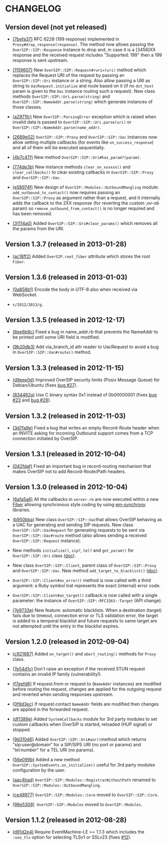 CHANGELOG
=========


Version devel (not yet released)
--------------------------------------

- [(7befa37)](https://github.com/versatica/OverSIP/commit/7befa378d535bb5822dc7260516eaae8158fb9f6) RFC 6228 (199 response) implemented in `Proxy#drop_response(response)`. The method now allows passing the `OverSIP::SIP::Response` instance to drop and, in case it is a [3456]XX response and the received request includes "Supported: 199" then a 199 response is sent upstream.

- [(1159607)](https://github.com/versatica/OverSIP/commit/1159607ef524c8bba012fb19f60153d52b7d23f3) New `OverSIP::SIP::Request#ruri=(uri)` method which replaces the Request URI of the request by passing an `OverSIP::SIP::Uri` instance or a string. Also allow passing a URI as string to `UacRequest.initialize` and route based on it (if no `dst_host` param is given to the `Uac` instance routing such a request). New class methods `OverSIP::SIP::Uri.parse(string)` and `OverSIP::SIP::NameAddr.parse(string)` which generate instances of those classes.

- [(a2971fc)](https://github.com/versatica/OverSIP/commit/a2971fcc5c2e4fd4ed816d555b59442a64d22c33) New `OverSIP::ParsingError` exception which is raised when invalid data is passed to `OverSIP::SIP::Uri.parse(uri)` or `OverSIP::SIP::NameAddr.parse(name_addr)`.

- [(2689e02)](https://github.com/versatica/OverSIP/commit/2689e02d4358daf12eac76264a0e2cac96fcb665) `OverSIP::SIP::Proxy` and `OverSIP::SIP::Uac` instances now allow setting multiple callbacks (for events like `on_success_response`) and all of them will be executed sequentially.

- [(4b7c47f)](https://github.com/versatica/OverSIP/commit/4b7c47fd27e5186c71541952a1bb28af35cfcaa5) New method `OverSIP::SIP::Uri#has_param?(param)`.

- [(774de3b)](https://github.com/versatica/OverSIP/commit/774de3b537fb6afdc71adb1047184cf0785c495c) New instance methods `clear_on_xxxxxx()` and `clear_callbacks()` to clear existing callbacks in `OverSIP::SIP::Proxy` and `OverSIP::SIP::Uac`.

- [(e58974f)](https://github.com/versatica/OverSIP/commit/e58974feea8cd7962ea3efa8d8476f4bd54e52f9) New design of `OverSIP::Modules::OutboundMangling` module: `add_outbound_to_contact()` now requires passing an `OverSIP::SIP::Proxy` as argument rather than a request, and it internally adds the callback to the 2XX response (for reverting the custom ;ov-ob param) so `remove_outbound_from_contact()` is no longer required and has been removed.

- [(31114a0)](https://github.com/versatica/OverSIP/commit/31114a091c9649574af0710f23e459f0bd488757) Added `OverSIP::SIP::Uri#clear_params()` which removes all the params from the URI.


Version 1.3.7 (released in 2013-01-28)
--------------------------------------

- [(ac18ff2)](https://github.com/versatica/OverSIP/commit/ac18ff28e2eaebfd9b3b0f69893e84adb5be04fb) Added `OverSIP.root_fiber` attribute which stores the root `Fiber`.


Version 1.3.6 (released in 2013-01-03)
--------------------------------------

- [(0a858b1)](https://github.com/versatica/OverSIP/commit/0a858b11bb1351b85690f8a5aabbf7d467ed8792) Encode the body in UTF-8 also when received via WebSocket.

- `s/2012/2013/g`.


Version 1.3.5 (released in 2012-12-17)
--------------------------------------

- [(6ee6b8c)](https://github.com/versatica/OverSIP/commit/6ee6b8c808e24ad9680291e67ff85ca30889cb2f) Fixed a bug in name_addr.rb that prevents the NameAddr to be printed until some URI field is modified.

- [(9b20db3)](https://github.com/versatica/OverSIP/commit/9b20db392711e89ae3971945bcd2916df18f3907) Add via_branch_id attr reader to UacRequest to avoid a bug in `OverSIP::SIP::Uac#route()` method.



Version 1.3.3 (released in 2012-11-15)
--------------------------------------

- [(d9eee0d)](https://github.com/versatica/OverSIP/commit/d9eee0dbe0f7e0b9a9d8527ca9c57dc67cda0a8c) Improved OverSIP security limits (Posix Message Queue) for Debian/Ubuntu (fixes [bug #27](https://github.com/versatica/OverSIP/issues/27)).

- [(834462a)](https://github.com/versatica/OverSIP/commit/834462ab8481dd9855c501fe52247a28f3700bef) Use C binary syntax 0x1 instead of 0b00000001 (fixes [bug #23](https://github.com/versatica/OverSIP/issues/23) and [bug #29](https://github.com/versatica/OverSIP/issues/29)).



Version 1.3.2 (released in 2012-11-03)
--------------------------------------

- [(3d7fa9e)](https://github.com/versatica/OverSIP/commit/3d7fa9e4440968b7c13fe4c65b764ed71d084ec8) Fixed a bug that writes an empty Record-Route header when an INVITE asking for incoming Outbound support comes from a TCP connection initiated by OverSIP.


Version 1.3.1 (released in 2012-10-04)
--------------------------------------

- [(042fdaf)](https://github.com/versatica/OverSIP/commit/042fdaf17bfeddf22ffa80637b0e0fb387a77bff) Fixed an important bug in record-routing mechanism that makes OverSIP not to add Record-Route/Path headers.


Version 1.3.0 (released in 2012-10-04)
--------------------------------------

- [(6afa5a6)](https://github.com/versatica/OverSIP/commit/6afa5a6c2572aea4b78a3aba2fc5d2f0d81d96ce) All the callbacks in `server.rb` are now executed within a new [Fiber](http://www.ruby-doc.org/core-1.9.3/Fiber.html) allowing synchronous style coding by using [em-synchrony](https://github.com/igrigorik/em-synchrony) libraries.

- [(b950bba)](https://github.com/versatica/OverSIP/commit/b950bba6aa8d7e3e28d69f7fb3d850a4719e02ba) New class `OverSIP::SIP::Uac`that allows OverSIP behaving as a UAC for generating and sending SIP requests. New class `OverSIP::SIP::UacRequest` for generating requests to be sent via `OverSIP::SIP::Uac#route` method (also allows sending a received `OverSIP::SIP::Request` instance).

- New methods `initialize()`, `sip?`, `tel?` and `get_param()` for `OverSIP::SIP::Uri` class ([doc](http://www.oversip.net/documentation/1.3.x/api/sip/uri/)).

- New class `OverSIP::SIP::Client`, parent class of `OverSIP::SIP::Proxy` and `OverSIP::SIP::Uac`. New method `add_target_to_blacklist()` ([doc](http://www.oversip.net/documentation/1.3.x/api/sip/client/)).

- `OverSIP::SIP::Client#on_error()` method is now called with a third argument: a Ruby symbol trat represents the exact (internal) error code.

- `OverSIP::SIP::Client#on_target()` callback is now called with a single parameter: the instance of `OverSIP::SIP::RFC3263::Target` (API change).

- [(7e9733e)](https://github.com/versatica/OverSIP/commit/7e9733e95f04158bb69ed13130984e335c80c73c) New feature: automatic blacklists. When a destination (target) fails due to timeout, connection error or TLS validation error, the target is added to a temporal blacklist and future requests to same target are not attempted until the entry in the blacklist expires.


Version 1.2.0 (released in 2012-09-04)
--------------------------------------

- [(c921687)](https://github.com/versatica/OverSIP/commit/c9216872ccd43c3977b8816551f33d9d0c178899) Added `on_target()` and `abort_routing()` methods for `Proxy` class.

- [(7e54d1c)](https://github.com/versatica/OverSIP/commit/7e54d1c89351e0517bc12d543e577dff46f251a4) Don't raise an exception if the received STUN request contains an invalid IP family (vulnerability!).

- [(f7eefd6)](https://github.com/versatica/OverSIP/commit/f7eefd6d8e02d30e61fd219f4426e6e63ea7f2a8) If request.from or request.to (`NameAddr` instances) are modified before routing the request, changes are applied for the outgoing request and reverted when sending responses upstream.

- [(0f9d3ec)](https://github.com/versatica/OverSIP/commit/0f9d3ec9da96c51197535bcd5f0c65e5749ec855) If request.contact `NameAddr` fields are modified then changes are applied in the forwarded request.

- [(df1389e)](https://github.com/versatica/OverSIP/commit/df1389eda22806dc48f6595cc3e6460c58391411) Added `SystemCallbacks` module for 3rd party modules to set custom callbacks when OverSIP is started, reloaded (HUP signal) or stopped.

- [(9d310d6)](https://github.com/versatica/OverSIP/commit/9d310d6678ee79c47d17b5aab010a49b8683c3da) Added `OverSIP::SIP::Uri#aor()`method which returns "sip:user@domain" for a SIP/SIPS URI (no port or params) and "tel:number" for a TEL URI (no params).

- [(56e099b)](https://github.com/versatica/OverSIP/commit/56e099bb0500e6cda221750ade7848fda614b522) Added a new method `OverSIP::SystemEvents.on_initialize()` useful for 3rd party modules configuration by the user.

- [(aac4bad)](https://github.com/versatica/OverSIP/commit/aac4badafd924cdbd3344a6636fa9588d0b84c79) `OverSIP::SIP::Modules::RegistrarWithoutPath` renamed to `OverSIP::SIP::Modules::OutboundMangling`.

- [(ce48977)](https://github.com/versatica/OverSIP/commit/ce48977ca786def6d9c9f8af8d743da7c105dcf6) `OverSIP::SIP::Modules::Core` moved to `OverSIP::SIP::Core`.

- [(98e5308)](https://github.com/versatica/OverSIP/commit/98e530869e57150778327b29e5a977b2f6985f8d)` OverSIP::SIP::Modules` moved to `OverSIP::Modules`.


Version 1.1.2 (released in 2012-08-28)
--------------------------------------

- [(d91d2e4)](https://github.com/versatica/OverSIP/commit/d91d2e4899a777dd7dd101e83fe36a1bca744398) Require EventMachine-LE >= 1.1.3 which includes the `:use_tls` option for selecting TLSv1 or SSLv23 (fixes [#12](https://github.com/versatica/OverSIP/issues/12)).
